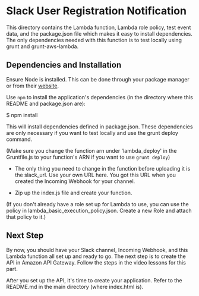 Slack User Registration Notification
===================

This directory contains the Lambda function, Lambda role policy, test event data, and the package.json file which makes it easy to install dependencies. The only dependencies needed with this function is to test locally using grunt and grunt-aws-lambda.

## Dependencies and Installation

Ensure Node is installed. This can be done through your package manager or from their [website](http://nodejs.org/).

Use `npm` to install the application's dependencies (in the directory where this README and package.json are):

$ npm install

This will install dependencies defined in package.json. These dependencies are only necessary if you want to test locally and use the grunt deploy command.

(Make sure you change the function arn under 'lambda_deploy' in the Gruntfile.js to your function's ARN if you want to use `grunt deploy`)

* The only thing you need to change in the function before uploading it is the slack_url. Use your own URL here. You got this URL when you created the Incoming Webhook for your channel.

* Zip up the index.js file and create your function.

(If you don't already have a role set up for Lambda to use, you can use the policy in lambda_basic_execution_policy.json. Create a new Role and attach that policy to it.)

## Next Step
By now, you should have your Slack channel, Incoming Webhook, and this Lambda function all set up and ready to go. The next step is to create the API in Amazon API Gateway. Follow the steps in the video lessons for this part.

After you set up the API, it's time to create your application. Refer to the README.md in the main directory (where index.html is).